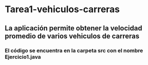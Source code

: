 # Tarea1-vehiculos-carreras
## La aplicación permite obtener la velocidad promedio de varios vehiculos de carreras
### El código se encuentra en la carpeta src con el nombre Ejercicio1.java
